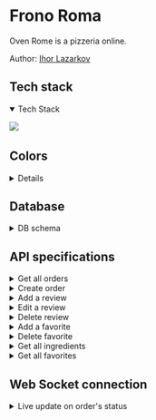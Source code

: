 # Frono Roma

Oven Rome is a pizzeria online.

Author: [Ihor Lazarkov](https://ihorlazarkov.github.io/IhorLazarkov/)

## Tech stack

<details open>
    <summary> Tech Stack</summary>
    
<img src="https://skillicons.dev/icons?i=html,css,javascript,react,redux,sequelize,vite,npm,nodejs,nginx,postgres,sqlite,git,github,vscode" heigth="40"></img>

</details>

## Colors

<details>
    <summart>Colors palitra</summary>

    ```
        body{
            --primary-v1: #a6362c;
            --secondary-v1: #6e7f4e;
            --sub-primary-v1: #6c3b2a;
            --sub-secondary-v1: #fdf7f2;
            --third-v1: #333333;
        }
    ```

<span style="background-color:#a6362c; padding:15px; margin-bottom:20px;">#a6362c</span>
<span style="background-color:#6e7f4e; padding:15px; margin-bottom:20px;">#6e7f4e</span>
<span style="background-color:#6c3b2a; padding:15px; margin-bottom:20px;">#6c3b2a</span>
<span style="background-color:#fdf7f2; padding:15px; color:black;  margin-bottom:20px;">#fdf7f2</span>
<span style="background-color:#333333; padding:15px; margin-bottom:20px;">#333333</span>

</details>

## Database

<details>
  <summary>DB schema</summary>

![db schema](./docs/frono_romo_db_schema.png)

</details>

## API specifications


<details>
    <summary>Get all orders</summary>

__Headers__

    URI: /api/orders
    Method: GET
    

__Response__

    - status: 201

    response: 
        [
            "order_id": Number: {
                "created_at": String,
                "total": Number,
                "pizzas": [
                    {
                        "name": String,
                        "quantity" : Number,
                        "price": Number,
                    },
                    {
                        "name": String,
                        "quantity" : Number,
                        "price": Number,
                    },
                ]
            }
        ]

    - status 401 Unauthorized when use is not logged in
    
</details>

<details>
    <summary>Create order</summary>

__Headers__

    URI: /api/orders
    Method: POST
    Body: {
        "user_id": Number,
        "pizzas":[
            "pizza_id": Number,
        ],
        "total":Number
    }

__Response__

    - status: 201

    response: 
        {"message":"success"}

</details>

<details>
    <summary>Add a review</summary>

__Headers__

    URI: /api/review
    Method: POST
    Body: {
        "user_id": Number,
        "pizza_id: Number,
        "rating": Number,
        "review": String
    }

__Response__

    - status: 201

    response: 
        {"message":"success"}

    - status 401 Unauthorized when use is not logged in

</details>

<details>
    <summary>Edit a review</summary>

__Headers__

    URI: /api/review/:id
    Method: PUT
    Body: {
        "user_id": Number,
        "pizza_id: Number,
        "rating": Number,
        "review": String
    }

__Response__

    - status: 200

    response: 
        {"message":"success"}

    - status 401 Unauthorized when use is not logged in
    - status 403 Forbiden when use is not owner of the review

</details>

<details>
    <summary>Delete review</summary>

__Headers__

    URI: /api/review/:id
    Method: DELETE

__Response__

    - status: 200

    response: 
        {"message":"success"}

    - status 401 Unauthorized when use is not logged in
    - status 403 Forbiden when use is not owner of the review

</details>

<details>
    <summary>Add a favorite</summary>

__Headers__

    URI: /api/faivorite
    Method: POST
    Body: {
        "user_id": Number,
        "pizza_id: Number,
    }

__Response__

    - status: 201

    response: 
        {"message":"success"}

    - status 401 Unauthorized when user is not logged in

</details>

<details>
    <summary>Delete favorite</summary>

__Headers__

    URI: /api/faivorite/:favorit_id
    Method: DELTE

__Response__

    - status: 201

    response: 
        {"message":"success"}

    - status 401 Unauthorized when user is not logged in
    - status 403 Forbidden when user is not owner

</details>

<details>
    <summary>Get all ingredients</summary>

__Headers__

    URI: /api/ingredients
    Method: GET

__Response__

    status: 200

    response: 
    [
        {            
            "name":String,
            "image":String,
            "price":Number
        }
    ]
</details>

<details >
    <summary>Get all favorites</summary>

__Headers__

    URI: /api/session/favorites
    Method: GET

__Response__

    status: 200

    response: 
    [
        {            
            "name":String,
            "image":String
        }
    ]

</details>

## Web Socket connection

<details >
    <summary>Live update on order's status</summary>

__on_message__

    {            
        "state":String
    }

</details>